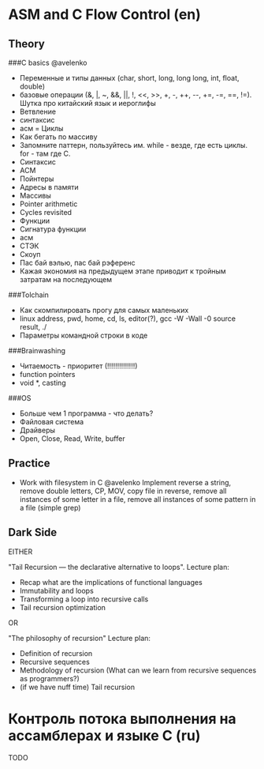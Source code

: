 ASM and C Flow Control (en)
===

Theory
---

###C basics @avelenko
 
 - Переменные и типы данных (char, short, long, long long, int, float, double)
 - базовые операции (&, |, ~, &&, ||, !, <<, >>, +, -, ++, --, +=, -=, ==, !=). Шутка про китайский язык и иероглифы
 - Ветвление
  - синтаксис
  - асм
 = Циклы
  - Как бегать по массиву
  - Запомните паттерн, пользуйтесь им. while - везде, где есть циклы. for - там где С.
  - Синтаксис
  - АСМ
 - Пойнтеры
  - Адресы в памяти
  - Массивы
  - Pointer arithmetic
  - Cycles revisited
 - Функции
  - Сигнатура функции
  - асм
  - СТЭК
  - Скоуп
  - Пас бай вэлью, пас бай рэференс
  - Кажая экономия на предыдущем этапе приводит к тройным затратам на последующем
 

###Tolchain

 - Как скомпилировать прогу для самых маленьких
  - linux address, pwd, home, cd, ls, editor(?), gcc -W -Wall -0 source result, ./
  - Параметры командной строки в коде
	

###Brainwashing
 - Читаемость - приоритет (!!!!!!!!!!!!!!)
 - function pointers
 - void *, casting

###OS

 - Больше чем 1 программа - что делать?
 - Файловая система
 - Драйверы
 - Open, Close, Read, Write, buffer


 Practice
--

 + Work with filesystem in C @avelenko
 Implement reverse a string, remove double letters, CP, MOV, copy file in reverse, remove all instances of some letter in a file, remove all instances of some pattern in a file (simple grep)

Dark Side
---
EITHER 


"Tail Recursion — the declarative alternative to loops".
Lecture plan:

 + Recap what are the implications of functional languages
 + Immutability and loops
 + Transforming a loop into recursive calls
 + Tail recursion optimization

OR

"The philosophy of recursion"
Lecture plan:

 + Definition of recursion
 + Recursive sequences
 + Methodology of recursion (What can we learn from recursive sequences as programmers?)
 + (if we have nuff time) Tail recursion

Контроль потока выполнения на ассамблерах и языке C (ru)
===

TODO
